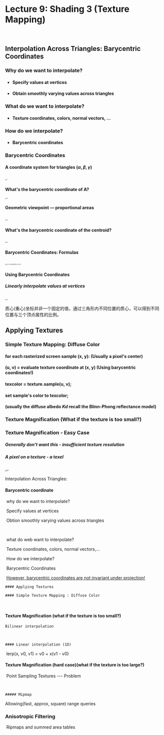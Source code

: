 # Lecture 9: Shading 3 (Texture Mapping)

​	

## Interpolation Across Triangles: Barycentric Coordinates

### Why do we want to interpolate?

- #### Specify values at vertices

- #### Obtain smoothly varying values across triangles

### What do we want to interpolate?

- #### Texture coordinates, colors, normal vectors, …

### How do we interpolate?

- #### Barycentric coordinates





### Barycentric Coordinates

#### 	A coordinate system for triangles $(\alpha,\beta,\gamma)$

​											<img src="C:\Users\userData\Desktop\GAMES101\Lecture9\p1.png" alt="p1" style="zoom: 25%;" />

#### 	What's the barycentric coordinate of A?

<img src="C:\Users\userData\Desktop\GAMES101\Lecture9\p2.png" alt="p2" style="zoom:25%;" />

#### 	Geometric viewpoint — proportional areas

​												<img src="C:\Users\userData\Desktop\GAMES101\Lecture9\p3.png" alt="p3" style="zoom:25%;" />

#### 	What's the barycentric coordinate of the centroid?

​														<img src="C:\Users\userData\Desktop\GAMES101\Lecture9\p4.png" alt="p4" style="zoom: 25%;" />

#### 	Barycentric Coordinates: Formulas

​													<img src="C:\Users\userData\AppData\Roaming\Tencent\QQ\Temp\L2[_TA]{@7WR[S8[J%~EF]J.png" alt="L2[_TA]{@7WR[S8[J%~EF]J" style="zoom:25%;" />

#### 	Using Barycentric Coordinates

##### 		Linearly interpolate values at vertices

​												<img src="C:\Users\userData\Desktop\GAMES101\Lecture9\p5.png" alt="p5" style="zoom:25%;" />

​	质心(重心)坐标并非一个固定的值，通过三角形内不同位置的质心，可以得到不同位置与三个顶点属性的比例。





## Applying Textures



### Simple Texture Mapping: Diffuse Color



#### for each rasterized screen sample (x, y):       (Usually a pixel's center)

#### 		(u, v) = evaluate texture coordinate at (x, y)   (Using barycentric coordinates!)

#### 		texcolor = texture.sample(u, v);

#### 		set sample's color to texcolor;

#### 		(usually the diffuse albedo $Kd$ recall the Blinn-Phong reflectance model)



### Texture Magnification (What if the texture is too small?)

### 	Texture Magnification - Easy Case

##### 		Generally don't want this - insufficient texture resolution

##### 		A pixel on a texture - a texel

​		<img src="C:\Users\userData\Desktop\GAMES101\Lecture9\p6.png" alt="p6" style="zoom:33%;" />







Interpolation Across Triangles: 

#### Barycentric coordinate

​	why do we want to interpolate?

​		Specify values at vertices

​		Obtion smoothly varying values across triangles

​	

​	what do web want to interpolate?

​		Texture coordinates, colors, normal vectors,...



​	How do we interpolate?

​		Barycentric Coordinates

​		<u>However, barycentric coordinates are not invariant under projection!</u>



	#### Applying Textures
	
	#### Simple Texture Mapping : Diffuse Color

​	



#### Texture Magnification (what if the texture is too small?)

 	Bilinear interpolation

​	

	#### Linear interpolation (1D)

​		lerp(x, v0, v1) = v0 + x(v1 - v0)



#### Texture Magnification (hard case)(what if the texture is too large?)

​	Point Sampling Textures --- Problem

​	

	##### Mipmap

Allowing(fast, approx, square) range queries



### Anisotropic Filtering

​		Ripmaps and summed area tables